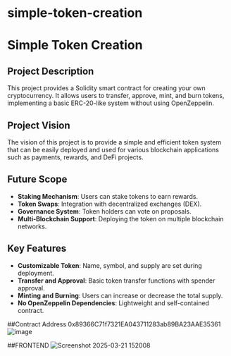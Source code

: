 # simple-token-creation
# Simple Token Creation

## Project Description
This project provides a Solidity smart contract for creating your own cryptocurrency. It allows users to transfer, approve, mint, and burn tokens, implementing a basic ERC-20-like system without using OpenZeppelin.

## Project Vision
The vision of this project is to provide a simple and efficient token system that can be easily deployed and used for various blockchain applications such as payments, rewards, and DeFi projects.

## Future Scope
- **Staking Mechanism**: Users can stake tokens to earn rewards.
- **Token Swaps**: Integration with decentralized exchanges (DEX).
- **Governance System**: Token holders can vote on proposals.
- **Multi-Blockchain Support**: Deploying the token on multiple blockchain networks.

## Key Features
- **Customizable Token**: Name, symbol, and supply are set during deployment.
- **Transfer and Approval**: Basic token transfer functions with spender approval.
- **Minting and Burning**: Users can increase or decrease the total supply.
- **No OpenZeppelin Dependencies**: Lightweight and self-contained contract.


##Contract Address
0x89366C71f7321EA043711283ab89BA23AAE35361
![image](https://github.com/user-attachments/assets/2c16367f-9645-47d4-9fb8-c9f69af7bc76)


##FRONTEND 
![Screenshot 2025-03-21 152008](https://github.com/user-attachments/assets/e5711093-2ab6-42d4-bac5-97c66cc0a5f9)
